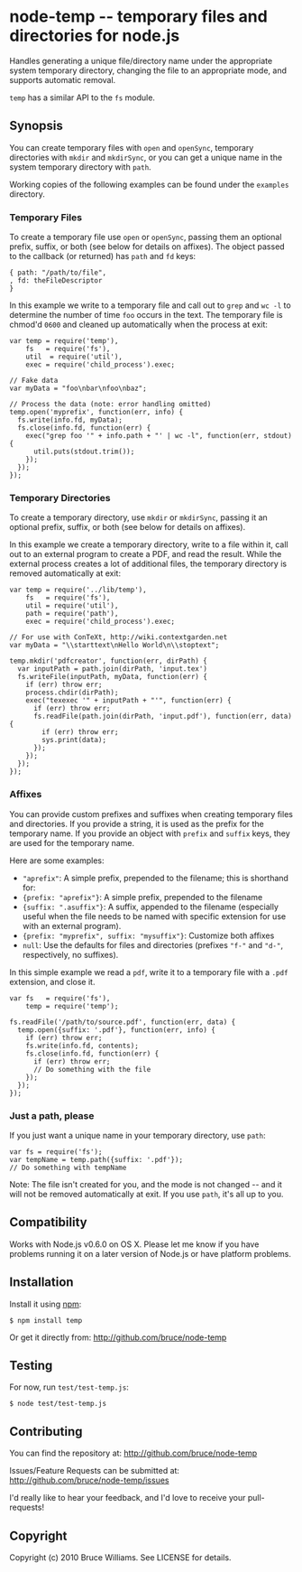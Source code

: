 node-temp -- temporary files and directories for node.js
========================================================

Handles generating a unique file/directory name under the appropriate
system temporary directory, changing the file to an appropriate mode,
and supports automatic removal.

`temp` has a similar API to the `fs` module.

Synopsis
--------

You can create temporary files with `open` and `openSync`, temporary
directories with `mkdir` and `mkdirSync`, or you can get a unique name
in the system temporary directory with `path`.

Working copies of the following examples can be found under the
`examples` directory.

### Temporary Files

To create a temporary file use `open` or `openSync`, passing
them an optional prefix, suffix, or both (see below for details on
affixes). The object passed to the callback (or returned) has
`path` and `fd` keys:

    { path: "/path/to/file",
    , fd: theFileDescriptor
    }

In this example we write to a temporary file and call out to `grep` and
`wc -l` to determine the number of time `foo` occurs in the text.  The
temporary file is chmod'd `0600` and cleaned up automatically when the
process at exit:

    var temp = require('temp'),
        fs   = require('fs'),
        util  = require('util'),
        exec = require('child_process').exec;

    // Fake data
    var myData = "foo\nbar\nfoo\nbaz";

    // Process the data (note: error handling omitted)
    temp.open('myprefix', function(err, info) {
      fs.write(info.fd, myData);
      fs.close(info.fd, function(err) {
        exec("grep foo '" + info.path + "' | wc -l", function(err, stdout) {
          util.puts(stdout.trim());
        });
      });
    });

### Temporary Directories

To create a temporary directory, use `mkdir` or `mkdirSync`, passing
it an optional prefix, suffix, or both (see below for details on affixes).

In this example we create a temporary directory, write to a file
within it, call out to an external program to create a PDF, and read
the result.  While the external process creates a lot of additional
files, the temporary directory is removed automatically at exit:

    var temp = require('../lib/temp'),
        fs   = require('fs'),
        util = require('util'),
        path = require('path'),
        exec = require('child_process').exec;

    // For use with ConTeXt, http://wiki.contextgarden.net
    var myData = "\\starttext\nHello World\n\\stoptext";

    temp.mkdir('pdfcreator', function(err, dirPath) {
      var inputPath = path.join(dirPath, 'input.tex')
      fs.writeFile(inputPath, myData, function(err) {
        if (err) throw err;
        process.chdir(dirPath);
        exec("texexec '" + inputPath + "'", function(err) {
          if (err) throw err;
          fs.readFile(path.join(dirPath, 'input.pdf'), function(err, data) {
            if (err) throw err;
            sys.print(data);
          });
        });
      });
    });

### Affixes

You can provide custom prefixes and suffixes when creating temporary
files and directories. If you provide a string, it is used as the prefix
for the temporary name. If you provide an object with `prefix` and
`suffix` keys, they are used for the temporary name.

Here are some examples:

* `"aprefix"`: A simple prefix, prepended to the filename; this is
  shorthand for:
* `{prefix: "aprefix"}`: A simple prefix, prepended to the filename
* `{suffix: ".asuffix"}`: A suffix, appended to the filename
  (especially useful when the file needs to be named with specific
  extension for use with an external program).
* `{prefix: "myprefix", suffix: "mysuffix"}`: Customize both affixes
* `null`: Use the defaults for files and directories (prefixes `"f-"`
  and `"d-"`, respectively, no suffixes).

In this simple example we read a `pdf`, write it to a temporary file with
a `.pdf` extension, and close it.

    var fs   = require('fs'),
        temp = require('temp');

    fs.readFile('/path/to/source.pdf', function(err, data) {
      temp.open({suffix: '.pdf'}, function(err, info) {
        if (err) throw err;
        fs.write(info.fd, contents);
        fs.close(info.fd, function(err) {
          if (err) throw err;
          // Do something with the file
        });
      });
    });

### Just a path, please

If you just want a unique name in your temporary directory, use
`path`:

    var fs = require('fs');
    var tempName = temp.path({suffix: '.pdf'});
    // Do something with tempName
    
Note: The file isn't created for you, and the  mode is not changed  -- and it
will not be removed automatically at exit.  If you use `path`, it's
all up to you.

Compatibility
-------------

Works with Node.js v0.6.0 on OS X.  Please let me know if you have
problems running it on a later version of Node.js or
have platform problems.

Installation
------------

Install it using [npm](http://github.com/isaacs/npm):

    $ npm install temp

Or get it directly from:
http://github.com/bruce/node-temp

Testing
-------

For now, run `test/test-temp.js`:

    $ node test/test-temp.js

Contributing
------------

You can find the repository at:
http://github.com/bruce/node-temp

Issues/Feature Requests can be submitted at:
http://github.com/bruce/node-temp/issues

I'd really like to hear your feedback, and I'd love to receive your
pull-requests!

Copyright
---------

Copyright (c) 2010 Bruce Williams. See LICENSE for details.
